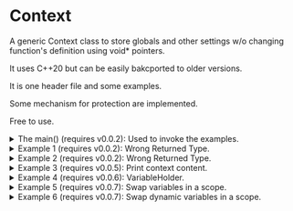 # Context

A generic Context class to store globals and other settings w/o changing function's definition using void* pointers.

It uses C++20 but can be easily bakcported to older versions.

It is one header file and some examples.

Some mechanism for protection are implemented.

Free to use.

<details><summary>The main()  (requires v0.0.2): Used to invoke the examples.</summary>
<p>

```cpp
#include "Context.hpp"

using namespace DIM;
using namespace std;

void use1(Context&, ...) {}
void use2(Context&, ...) {}

int main()
{
	try
	{
		// include here the "Ex*.inc" files!
#include "Tests/Ex1.inc"

		//Examples of calling other functions with the context.
		use1(c);
 		use2(c, 10, 22, "a string");
	}
	catch (const std::exception &e)
	{
		cout << "\n\n" << toS(e.what(), DIM_WHERE) << "\n\n";
	}
	catch (const DIM::Exception &e)
	{
		cout << "\n\n" << toS(e.what_, e.where_) << "\n\n";
	}
	return 0;
}
```
</p>
</details>

<details><summary>Example 1  (requires v0.0.2): Wrong Returned Type.</summary>
<p>

```cpp
Context c;

I n{10};
c["i"] = makePair(n);
R r{10.12};
c["r"] = makePair(r);
S s{"Cucu"};
c["s"] = makePair(s);

cout << extract<I>(c, "i", DIM_WHERE) << '\n';
cout << extract<R>(c, "r", DIM_WHERE) << '\n';
cout << extract<S>(c, "s", DIM_WHERE) << '\n';
cout << extract<R>(c, "s", DIM_WHERE) << '\n'; // Wrong type!
```

```
10
10.12
Cucu

EXCEPTION : "Key: 's' assigned to a different type.", From: "main()", file: "Ex1.inc", line: 12.
```
</p>
</details>

<details><summary>Example 2  (requires v0.0.2): Wrong Returned Type.</summary>
<p>

```cpp
Context c;

I n{10};
c["i"] = makePair(n);
R r{10.12};
c["r"] = makePair(r);
S s{"Cucu"};
c["s"] = makePair(s);

cout << extract<I>(c, "i", DIM_WHERE) << '\n';
cout << extract<R>(c, "r", DIM_WHERE) << '\n';
cout << extract<S>(c, "s", DIM_WHERE) << '\n';
cout << extract<S>(c, "wrongKey", DIM_WHERE) << '\n'; // Wrong key!
```

```
10
10.12
Cucu

EXCEPTION : "Key: 'wrongKey' not found in context.", From: "main()", file: "Ex2.inc", line: 12.
```
</p>
</details>

<details><summary>Example 3  (requires v0.0.5): Print context content.</summary>
<p>

```cpp
Context c;

I n{10};
c["i"] = makePair(n);
R r{-22.212};
c["r"] = makePair(r);
S s{"Cucu"};
c["s"] = makePair(s);

print(c);
cout << extract<I>(c, "i", DIM_WHERE) << '\n';
cout << extract<R>(c, "r", DIM_WHERE) << '\n';
cout << extract<S>(c, "s", DIM_WHERE) << '\n';
```

```
Context content:
{
  i : int,
  r : double,
  s : class std::basic_string<char,struct std::char_traits<char>,class std::allocator<char> >,
}
10
-22.212
Cucu
```
</p>
</details>

<details><summary>Example 4 (requires v0.0.6): VariableHolder.</summary>
<p>

```cpp
Context c;

cout << "----------------\n";
{ // using manual names for VariableHolder
	VariableHolder<I> vh1(c, "i1", 10, DIM_WHERE);
	VariableHolder<I> vh2(c, "i2", 15, DIM_WHERE);
	cout << "Checkpoint: A";
	print(c);
	cout << extract<I>(c, "i1", DIM_WHERE) << '\n';
	cout << extract<I>(c, "i2", DIM_WHERE) << '\n';
}
cout << "Checkpoint: B";
print(c);

cout << "----------------\n";
{ // using automatic names.VariableHolder
	DIM_AUTO_VARIABLE_HOLDER(I, c, "i1", 20);
	DIM_AUTO_VARIABLE_HOLDER(I, c, "i2", 25);
	cout << "Checkpoint: C";
	print(c);
	cout << extract<I>(c, "i1", DIM_WHERE) << '\n';
	cout << extract<I>(c, "i2", DIM_WHERE) << '\n';
}
cout << "Checkpoint: D";
print(c);

cout << "----------------\n";
{ // using automatic names.VariableHolder
	DIM_AUTO_VARIABLE_HOLDER(I, c, "i1", 20);
	DIM_AUTO_VARIABLE_HOLDER(I, c, "i2", 25);
	cout << "Checkpoint: E";
	print(c);
	cout << extract<I>(c, "i1", DIM_WHERE) << '\n';
	cout << extract<I>(c, "i2", DIM_WHERE) << '\n';

	cout << "Assign them to new values.\n";
	extract<I>(c, "i1", DIM_WHERE) = 21;
	extract<I>(c, "i2", DIM_WHERE) = 26;
	cout << "Checkpoint: F";
	print(c);
	cout << extract<I>(c, "i1", DIM_WHERE) << '\n';
	cout << extract<I>(c, "i2", DIM_WHERE) << '\n';
}
cout << "Checkpoint: G";
print(c);

cout << "----------------\n";
cout << "Checkpoint: H";
cout << extract<I>(c, "i2", DIM_WHERE) << '\n'; // Throws!
```

```
----------------
Checkpoint: A
Context content:
{
  i1 : int,
  i2 : int,
}
10
15
Checkpoint: B
Context content:
{
}
----------------
Checkpoint: C
Context content:
{
  i1 : int,
  i2 : int,
}
20
25
Checkpoint: D
Context content:
{
}
----------------
Checkpoint: E
Context content:
{
  i1 : int,
  i2 : int,
}
20
25
Assign them to new values.
Checkpoint: F
Context content:
{
  i1 : int,
  i2 : int,
}
21
26
Checkpoint: G
Context content:
{
}
----------------
Checkpoint: H
EXCEPTION : "Key: 'i2' not found in context.", From: "main()", file: "Ex4.inc", line: 49.
```
</p>
</details>

<details><summary>Example 5  (requires v0.0.7): Swap variables in a scope.</summary>
<p>

```cpp
Context c;
DIM_AUTO_VARIABLE_HOLDER(I, c, "I", 10);
cout << extract<I>(c, "I", DIM_WHERE) << '\n';
{
	I i{20};
	DIM_AUTO_SWAP_KEY(i, c["I"].first);
	cout << extract<I>(c, "I", DIM_WHERE) << '\n';
}
cout << extract<I>(c, "I", DIM_WHERE) << '\n';
```

```
10
20
10
```
</p>
</details>

<details><summary>Example 6  (requires v0.0.7): Swap dynamic variables in a scope.</summary>
<p>

```cpp
struct OStream
{
public:
	virtual V print(const SV) = 0;
	virtual ~OStream() {}
};
struct OStream1 : public OStream
{
	virtual V print(const SV v) override { cout << "S1: " << v; }
};
struct OStream2 : public OStream
{
	virtual V print(const SV v) override { cout << "S2: " << v; }
};

Context c;

OStream1 os1;
DIM_AUTO_VARIABLE_HOLDER(OStream &, c, "os", os1);
extract<OStream>(c, "os", DIM_WHERE).print("CUCU!\n");
{
	OStream2 os2;
	// DIM_AUTO_SWAP_KEY(os2, c["os"].first);//is not working yet and I will appreciate help wit it!
	c["os"].first = &os2;
	extract<OStream>(c, "os", DIM_WHERE).print("CUCU!\n");
	c["os"].first = &os1;
}
extract<OStream>(c, "os", DIM_WHERE).print("CUCU!\n");
```

```
S1: CUCU!
S2: CUCU!
S1: CUCU!
```